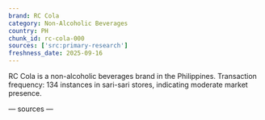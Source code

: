 ```yaml
---
brand: RC Cola
category: Non-Alcoholic Beverages
country: PH
chunk_id: rc-cola-000
sources: ['src:primary-research']
freshness_date: 2025-09-16
---
```


RC Cola is a non-alcoholic beverages brand in the Philippines. Transaction frequency: 134 instances in sari-sari stores, indicating moderate market presence.

— sources —
